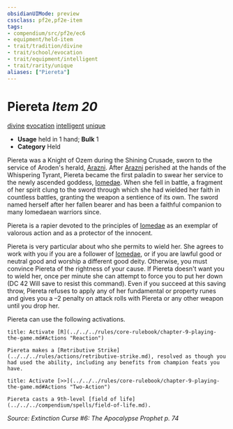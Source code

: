 ```yaml
---
obsidianUIMode: preview
cssclass: pf2e,pf2e-item
tags:
- compendium/src/pf2e/ec6
- equipment/held-item
- trait/tradition/divine
- trait/school/evocation
- trait/equipment/intelligent
- trait/rarity/unique
aliases: ["Piereta"]
---
```

# Piereta *Item 20*  
[divine](divine.md)  [evocation](evocation.md)  [intelligent](intelligent-gmg.md)  [unique](unique.md)  

- **Usage** held in 1 hand; **Bulk** 1
- **Category** Held

Piereta was a Knight of Ozem during the Shining Crusade, sworn to the service of Aroden's herald, [Arazni](../../setting/deities/arazni-logm.md). After [Arazni](../../setting/deities/arazni-logm.md) perished at the hands of the Whispering Tyrant, Piereta became the first paladin to swear her service to the newly ascended goddess, [Iomedae](../../setting/deities/iomedae.md). When she fell in battle, a fragment of her spirit clung to the sword through which she had wielded her faith in countless battles, granting the weapon a sentience of its own. The sword named herself after her fallen bearer and has been a faithful companion to many Iomedaean warriors since.

Piereta is a rapier devoted to the principles of [Iomedae](../../setting/deities/iomedae.md) as an exemplar of valorous action and as a protector of the innocent.

Piereta is very particular about who she permits to wield her. She agrees to work with you if you are a follower of [Iomedae](../../setting/deities/iomedae.md), or if you are lawful good or neutral good and worship a different good deity. Otherwise, you must convince Piereta of the rightness of your cause. If Piereta doesn't want you to wield her, once per minute she can attempt to force you to put her down (DC 42 Will save to resist this command). Even if you succeed at this saving throw, Piereta refuses to apply any of her fundamental or property runes and gives you a –2 penalty on attack rolls with Piereta or any other weapon until you drop her.

Piereta can use the following activations.

```ad-embed-ability
title: Activate [R](../../../rules/core-rulebook/chapter-9-playing-the-game.md#Actions "Reaction")

Piereta makes a [Retributive Strike](../../../rules/actions/retributive-strike.md), resolved as though you had used the ability, including any benefits from champion feats you have.
```

```ad-embed-ability
title: Activate [>>](../../../rules/core-rulebook/chapter-9-playing-the-game.md#Actions "Two-Action")

Piereta casts a 9th-level [field of life](../../../compendium/spells/field-of-life.md).
```

*Source: Extinction Curse #6: The Apocalypse Prophet p. 74*
